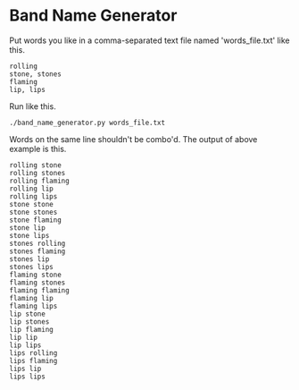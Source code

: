 # Band Name Generator

Put words you like in a comma-separated text file named 'words_file.txt' like this.

```
rolling
stone, stones
flaming
lip, lips
```

Run like this.

```
./band_name_generator.py words_file.txt
```

Words on the same line shouldn't be combo'd. The output of above example is this.

```
rolling stone
rolling stones
rolling flaming
rolling lip
rolling lips
stone stone
stone stones
stone flaming
stone lip
stone lips
stones rolling
stones flaming
stones lip
stones lips
flaming stone
flaming stones
flaming flaming
flaming lip
flaming lips
lip stone
lip stones
lip flaming
lip lip
lip lips
lips rolling
lips flaming
lips lip
lips lips
```
